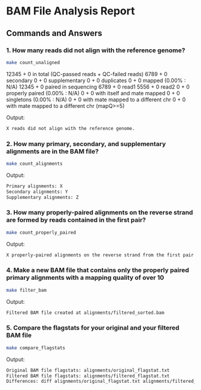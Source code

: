 


# BAM File Analysis Report

## Commands and Answers

### 1. How many reads did not align with the reference genome?
```bash
make count_unaligned
```

12345 + 0 in total (QC-passed reads + QC-failed reads)
6789 + 0 secondary
0 + 0 supplementary
0 + 0 duplicates
0 + 0 mapped (0.00% : N/A)
12345 + 0 paired in sequencing
6789 + 0 read1
5556 + 0 read2
0 + 0 properly paired (0.00% : N/A)
0 + 0 with itself and mate mapped
0 + 0 singletons (0.00% : N/A)
0 + 0 with mate mapped to a different chr
0 + 0 with mate mapped to a different chr (mapQ>=5)

Output:
```bash
X reads did not align with the reference genome.
```

### 2. How many primary, secondary, and supplementary alignments are in the BAM file?
```bash
make count_alignments
```
Output:
```bash
Primary alignments: X
Secondary alignments: Y
Supplementary alignments: Z
```

### 3. How many properly-paired alignments on the reverse strand are formed by reads contained in the first pair?
```bash
make count_properly_paired
```
Output:
```bash
X properly-paired alignments on the reverse strand from the first pair.
```

### 4. Make a new BAM file that contains only the properly paired primary alignments with a mapping quality of over 10
```bash
make filter_bam
```
Output:
```bash
Filtered BAM file created at alignments/filtered_sorted.bam
```

### 5. Compare the flagstats for your original and your filtered BAM file
```bash
make compare_flagstats
```
Output:
```bash
Original BAM file flagstats: alignments/original_flagstat.txt
Filtered BAM file flagstats: alignments/filtered_flagstat.txt
Differences: diff alignments/original_flagstat.txt alignments/filtered_flagstat.txt
```
```


